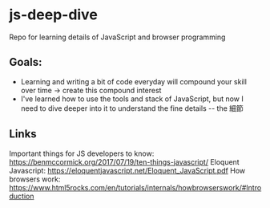 # js-deep-dive
Repo for learning details of JavaScript and browser programming

## Goals:
* Learning and writing a bit of code everyday will compound your skill over time → create this compound interest
* I've learned how to use the tools and stack of JavaScript, but now I need to dive deeper into it to understand the fine details -- the 細節

## Links
Important things for JS developers to know: https://benmccormick.org/2017/07/19/ten-things-javascript/
Eloquent Javascript: https://eloquentjavascript.net/Eloquent_JavaScript.pdf
How browsers work: https://www.html5rocks.com/en/tutorials/internals/howbrowserswork/#Introduction


